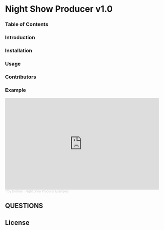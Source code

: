 # Night Show Producer v1.0

### Table of Contents

### Introduction

### Installation

### Usage

### Contributors

### Example

<iframe width="100%" height="300" scrolling="no" frameborder="no" allow="autoplay" src="https://w.soundcloud.com/player/?url=https%3A//api.soundcloud.com/playlists/1169277541%3Fsecret_token%3Ds-P92QCLjEJDc&color=%23ff5500&auto_play=false&hide_related=false&show_comments=true&show_user=true&show_reposts=false&show_teaser=true&visual=true"></iframe><div style="font-size: 10px; color: #cccccc;line-break: anywhere;word-break: normal;overflow: hidden;white-space: nowrap;text-overflow: ellipsis; font-family: Interstate,Lucida Grande,Lucida Sans Unicode,Lucida Sans,Garuda,Verdana,Tahoma,sans-serif;font-weight: 100;"><a href="https://soundcloud.com/troy-dorman" title="Troy Dorman" target="_blank" style="color: #cccccc; text-decoration: none;">Troy Dorman</a> · <a href="https://soundcloud.com/troy-dorman/sets/night-show-producer-examples/s-P92QCLjEJDc" title="Night Show Producer Examples" target="_blank" style="color: #cccccc; text-decoration: none;">Night Show Producer Examples</a></div>

## QUESTIONS

## License


